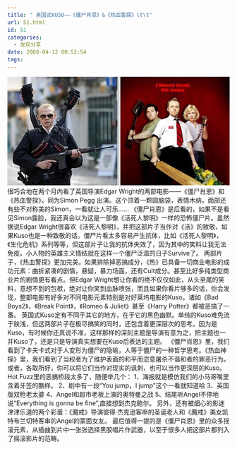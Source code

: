 ```yaml
---
title: " 英国式KUSO——《僵尸肖恩》&《热血警探》\t\t"
url: 51.html
id: 51
categories:
  - 发现分享
date: 2008-04-12 00:52:54
tags:
---
```


![hot fuzz](../../images//2008/04/hot.jpg) 很巧合地在两个月内看了英国导演Edgar Wright的两部电影——《僵尸肖恩》和《热血警探》，同为Simon Pegg 出演。这个顶着一颗圆脑袋，表情木纳，面部还有些不对称美的Simon，一看就让人可乐…… 《僵尸肖恩》是后看的，如果不是看见Simon露脸，我还真会以为这是一部像《活死人黎明》一样的恐怖僵尸片。虽然据说Edgar Wright很喜欢《活死人黎明》，并把这部片子当作对《活》的致敬，如果Kuso也是一种致敬的话。僵尸片看太多容易产生抗体，比如《活死人黎明》，《生化危机》系列等等，但这部片子让我的抗体失效了，因为其中的笑料让我无法免疫。小人物的英雄主义情结就在这样一个僵尸泛滥的日子Survive了。 两部片子，《热血警探》更加完美。如果排除掉恶搞成分，《热》已具备一切商业电影的成功元素：曲折紧凑的剧情，悬疑，暴力场面，还有Cult成分。甚至比好多纯类型商业片的剧情更有看点。但Edgar Wright想让你看的绝不仅仅如此，从头至尾的笑料，意想不到的包袱，绝对让你笑到血脉喷张，而且如果你看片够多的话，你会发现，整部电影有好多对不同电影元素特别是对好莱坞电影的Kuso。诸如《Bad Boys2》，《Break Point》，《Romeo & Juliet》甚至《Harry Potter》都被恶搞了一番。 英国式Kuso定有不同于其它的地方，在于它的黑色幽默。单纯的Kuso难免流于肤浅，但这两部片子在极尽搞笑的同时，还包含着更深层次的思考。因为是Kuso，有时候你还真说不准，这样那样的深刻主题是导演有意为之，把主题也一并Kuso了，还是只是导演真实想要在Kuso后表达的主题。 《僵尸肖恩》里，我们看到了卡夫卡式对于人变形为僵尸的隐喻，人等于僵尸的一种哲学思考。《热血神探》里，我们看到了当权者为了维护表面的和平而恣意屠杀不谐和者的罪恶行为。 或者，各取所好，你可以将它们当作对现实的讽刺，也可以当作更深层的Kuso。 Hot Fuzz里的恶搞桥段太多了，随便举几个： 1、海报就是模仿我们的小马哥嘴里含着牙签的酷样。 2、剧中有一段“You jump，I jump”这个一看就知道哈 3、英国版双枪老太婆 4、Angel和超市老板上演的奥特曼之战 5、结尾听Angel不停地说“Everything is gonna be fine”,直接想到杰克鲍尔。 另外，还有被细心的影迷津津乐道的两个彩蛋：《魔戒》导演彼得·杰克逊客串的圣诞老人和《魔戒》美女凯特布兰切特客串的Angel的蒙面女友。 最后值得一提的是《僵尸肖恩》里的众多摇滚元素，从插曲到片中一张张选择黑胶唱片作武器，以至于很多人把这部片都列入了摇滚影片的范畴。